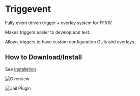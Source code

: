 # Triggevent

Fully event driven trigger + overlay system for FFXIV.

Makes triggers easier to develop and test.

Allows triggers to have custom configuration GUIs and overlays.

## How to Download/Install

See [Installation](https://github.com/xpdota/event-trigger/wiki/Installation)

![Overview](https://user-images.githubusercontent.com/14287379/142812965-7666c15e-12b3-4b6c-91a6-ed38820a7aa8.png)

![Jail Plugin](https://user-images.githubusercontent.com/14287379/142813080-c44d1ff7-873b-4119-9c15-1212c9e31133.png)